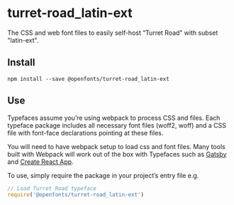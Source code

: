 
# turret-road_latin-ext

The CSS and web font files to easily self-host “Turret Road” with subset "latin-ext".

## Install

`npm install --save @openfonts/turret-road_latin-ext`

## Use

Typefaces assume you’re using webpack to process CSS and files. Each typeface
package includes all necessary font files (woff2, woff) and a CSS file with
font-face declarations pointing at these files.

You will need to have webpack setup to load css and font files. Many tools built
with Webpack will work out of the box with Typefaces such as [Gatsby](https://github.com/gatsbyjs/gatsby)
and [Create React App](https://github.com/facebookincubator/create-react-app).

To use, simply require the package in your project’s entry file e.g.

```javascript
// Load Turret Road typeface
require('@openfonts/turret-road_latin-ext')
```
